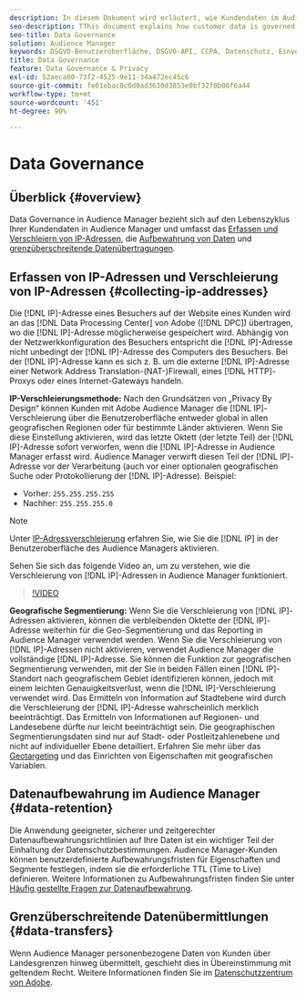 ```yaml
---
description: In diesem Dokument wird erläutert, wie Kundendaten im Audience Manager verwaltet werden.
seo-description: TThis document explains how customer data is governed in Audience Manager.
seo-title: Data Governance
solution: Audience Manager
keywords: DSGVO-Benutzeroberfläche, DSGVO-API, CCPA, Datenschutz, Einverständnis, Verschleierung, Governance
title: Data Governance
feature: Data Governance & Privacy
exl-id: 52aeca00-73f2-4525-9e11-34a472ec45c6
source-git-commit: fe01ebac8c0d0ad3630d3853e0bf32f0b00f6a44
workflow-type: tm+mt
source-wordcount: '451'
ht-degree: 90%

---
```


# Data Governance

## Überblick {#overview}

Data Governance in Audience Manager bezieht sich auf den Lebenszyklus Ihrer Kundendaten in Audience Manager und umfasst das [Erfassen und Verschleiern von IP-Adressen](data-governance.md#collecting-ip-addresses), die [Aufbewahrung von Daten](data-governance.md#data-retention) und [grenzüberschreitende Datenübertragungen](data-governance.md#data-transfers).

## Erfassen von IP-Adressen und Verschleierung von IP-Adressen {#collecting-ip-addresses}

Die [!DNL IP]-Adresse eines Besuchers auf der Website eines Kunden wird an das [!DNL Data Processing Center] von Adobe ([!DNL DPC]) übertragen, wo die [!DNL IP]-Adresse möglicherweise gespeichert wird. Abhängig von der Netzwerkkonfiguration des Besuchers entspricht die [!DNL IP]-Adresse nicht unbedingt der [!DNL IP]-Adresse des Computers des Besuchers. Bei der [!DNL IP]-Adresse kann es sich z. B. um die externe [!DNL IP]-Adresse einer Network Address Translation-(NAT-)Firewall, eines [!DNL HTTP]-Proxys oder eines Internet-Gateways handeln.

**IP-Verschleierungsmethode:** Nach den Grundsätzen von „Privacy By Design“ können Kunden mit Adobe Audience Manager die [!DNL IP]-Verschleierung über die Benutzeroberfläche entweder global in allen geografischen Regionen oder für bestimmte Länder aktivieren. Wenn Sie diese Einstellung aktivieren, wird das letzte Oktett (der letzte Teil) der [!DNL IP]-Adresse sofort verworfen, wenn die [!DNL IP]-Adresse in Audience Manager erfasst wird. Audience Manager verwirft diesen Teil der [!DNL IP]-Adresse vor der Verarbeitung (auch vor einer optionalen geografischen Suche oder Protokollierung der [!DNL IP]-Adresse). Beispiel:

* Vorher: `255.255.255.255`
* Nachher: `255.255.255.0`

>[!NOTE]
>
>Unter [IP-Adressverschleierung](../../features/administration/ip-obfuscation.md) erfahren Sie, wie Sie die [!DNL IP] in der Benutzeroberfläche des Audience Managers aktivieren.

Sehen Sie sich das folgende Video an, um zu verstehen, wie die Verschleierung von [!DNL IP]-Adressen in Audience Manager funktioniert.

>[!VIDEO](https://video.tv.adobe.com/v/27218/)

**Geografische Segmentierung:** Wenn Sie die Verschleierung von [!DNL IP]-Adressen aktivieren, können die verbleibenden Oktette der [!DNL IP]-Adresse weiterhin für die Geo-Segmentierung und das Reporting in Audience Manager verwendet werden. Wenn Sie die Verschleierung von [!DNL IP]-Adressen nicht aktivieren, verwendet Audience Manager die vollständige [!DNL IP]-Adresse. Sie können die Funktion zur geografischen Segmentierung verwenden, mit der Sie in beiden Fällen einen [!DNL IP]-Standort nach geografischem Gebiet identifizieren können, jedoch mit einem leichten Genauigkeitsverlust, wenn die [!DNL IP]-Verschleierung verwendet wird. Das Ermitteln von Information auf Stadtebene wird durch die Verschleierung der [!DNL IP]-Adresse wahrscheinlich merklich beeinträchtigt. Das Ermitteln von Informationen auf Regionen- und Landesebene dürfte nur leicht beeinträchtigt sein. Die geographischen Segmentierungsdaten sind nur auf Stadt- oder Postleitzahlenebene und nicht auf individueller Ebene detailliert. Erfahren Sie mehr über das [Geotargeting](../../features/traits/trait-geotarget-keys.md) und das Einrichten von Eigenschaften mit geografischen Variablen.

## Datenaufbewahrung im Audience Manager {#data-retention}

Die Anwendung geeigneter, sicherer und zeitgerechter Datenaufbewahrungsrichtlinien auf Ihre Daten ist ein wichtiger Teil der Einhaltung der Datenschutzbestimmungen. Audience Manager-Kunden können benutzerdefinierte Aufbewahrungsfristen für Eigenschaften und Segmente festlegen, indem sie die erforderliche TTL (Time to Live) definieren. Weitere Informationen zu Aufbewahrungsfristen finden Sie unter [Häufig gestellte Fragen zur Datenaufbewahrung](../../faq/faq-privacy.md).

## Grenzüberschreitende Datenübermittlungen {#data-transfers}

Wenn Audience Manager personenbezogene Daten von Kunden über Landesgrenzen hinweg übermittelt, geschieht dies in Übereinstimmung mit geltendem Recht. Weitere Informationen finden Sie im [Datenschutzzentrum von Adobe](https://www.adobe.com/de/privacy/eudatatransfers.html).
